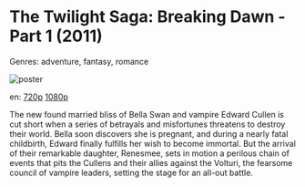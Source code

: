 # The Twilight Saga: Breaking Dawn - Part 1 (2011)

Genres: adventure, fantasy, romance

![poster](http://image.tmdb.org/t/p/w500/q23U9glt0RJIvM0f7g5BqJbqncx.jpg)

en:
  [720p](magnet:?xt=urn:btih:CDFBE727266D0F01351F4A82BDE1E9D3D763B113&tr=udp://glotorrents.pw:6969/announce&tr=udp://tracker.opentrackr.org:1337/announce&tr=udp://torrent.gresille.org:80/announce&tr=udp://tracker.openbittorrent.com:80&tr=udp://tracker.coppersurfer.tk:6969&tr=udp://tracker.leechers-paradise.org:6969&tr=udp://p4p.arenabg.ch:1337&tr=udp://tracker.internetwarriors.net:1337)
  [1080p](magnet:?xt=urn:btih:90A1EE9A3D126EFE3275C4C6DECC26310739C35F&tr=udp://glotorrents.pw:6969/announce&tr=udp://tracker.opentrackr.org:1337/announce&tr=udp://torrent.gresille.org:80/announce&tr=udp://tracker.openbittorrent.com:80&tr=udp://tracker.coppersurfer.tk:6969&tr=udp://tracker.leechers-paradise.org:6969&tr=udp://p4p.arenabg.ch:1337&tr=udp://tracker.internetwarriors.net:1337)
  


The new found married bliss of Bella Swan and vampire Edward Cullen is cut short when a series of betrayals and misfortunes threatens to destroy their world. Bella soon discovers she is pregnant, and during a nearly fatal childbirth, Edward finally fulfills her wish to become immortal. But the arrival of their remarkable daughter, Renesmee, sets in motion a perilous chain of events that pits the Cullens and their allies against the Volturi, the fearsome council of vampire leaders, setting the stage for an all-out battle.